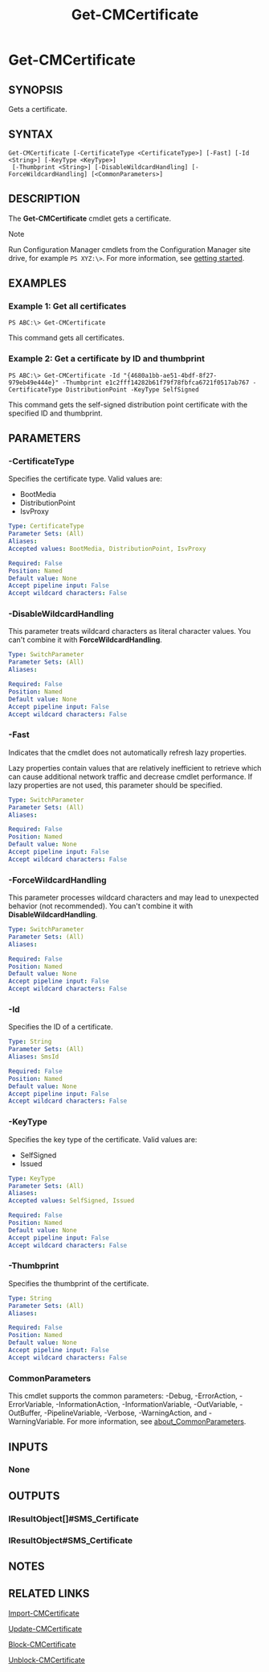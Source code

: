 ﻿---
description: Gets a certificate.
external help file: AdminUI.PS.dll-Help.xml
Module Name: ConfigurationManager
ms.date: 05/02/2019
schema: 2.0.0
title: Get-CMCertificate
---

# Get-CMCertificate

## SYNOPSIS
Gets a certificate.

## SYNTAX

```
Get-CMCertificate [-CertificateType <CertificateType>] [-Fast] [-Id <String>] [-KeyType <KeyType>]
 [-Thumbprint <String>] [-DisableWildcardHandling] [-ForceWildcardHandling] [<CommonParameters>]
```

## DESCRIPTION
The **Get-CMCertificate** cmdlet gets a certificate.

> [!NOTE]
> Run Configuration Manager cmdlets from the Configuration Manager site drive, for example `PS XYZ:\>`. For more information, see [getting started](/powershell/sccm/overview).

## EXAMPLES

### Example 1: Get all certificates
```
PS ABC:\> Get-CMCertificate
```

This command gets all certificates.

### Example 2: Get a certificate by ID and thumbprint
```
PS ABC:\> Get-CMCertificate -Id "{4680a1bb-ae51-4bdf-8f27-979eb49e444e}" -Thumbprint e1c2fff14282b61f79f78fbfca6721f0517ab767 -CertificateType DistributionPoint -KeyType SelfSigned
```

This command gets the self-signed distribution point certificate with the specified ID and thumbprint.

## PARAMETERS

### -CertificateType
Specifies the certificate type.
Valid values are:

- BootMedia
- DistributionPoint
- IsvProxy

```yaml
Type: CertificateType
Parameter Sets: (All)
Aliases:
Accepted values: BootMedia, DistributionPoint, IsvProxy

Required: False
Position: Named
Default value: None
Accept pipeline input: False
Accept wildcard characters: False
```

### -DisableWildcardHandling

This parameter treats wildcard characters as literal character values. You can't combine it with **ForceWildcardHandling**.

```yaml
Type: SwitchParameter
Parameter Sets: (All)
Aliases:

Required: False
Position: Named
Default value: None
Accept pipeline input: False
Accept wildcard characters: False
```

### -Fast
Indicates that the cmdlet does not automatically refresh lazy properties.

Lazy properties contain values that are relatively inefficient to retrieve which can cause additional network traffic and decrease cmdlet performance.
If lazy properties are not used, this parameter should be specified.

```yaml
Type: SwitchParameter
Parameter Sets: (All)
Aliases:

Required: False
Position: Named
Default value: None
Accept pipeline input: False
Accept wildcard characters: False
```

### -ForceWildcardHandling

This parameter processes wildcard characters and may lead to unexpected behavior (not recommended). You can't combine it with **DisableWildcardHandling**.

```yaml
Type: SwitchParameter
Parameter Sets: (All)
Aliases:

Required: False
Position: Named
Default value: None
Accept pipeline input: False
Accept wildcard characters: False
```

### -Id
Specifies the ID of a certificate.

```yaml
Type: String
Parameter Sets: (All)
Aliases: SmsId

Required: False
Position: Named
Default value: None
Accept pipeline input: False
Accept wildcard characters: False
```

### -KeyType
Specifies the key type of the certificate.
Valid values are:

- SelfSigned
- Issued

```yaml
Type: KeyType
Parameter Sets: (All)
Aliases:
Accepted values: SelfSigned, Issued

Required: False
Position: Named
Default value: None
Accept pipeline input: False
Accept wildcard characters: False
```

### -Thumbprint
Specifies the thumbprint of the certificate.

```yaml
Type: String
Parameter Sets: (All)
Aliases:

Required: False
Position: Named
Default value: None
Accept pipeline input: False
Accept wildcard characters: False
```

### CommonParameters
This cmdlet supports the common parameters: -Debug, -ErrorAction, -ErrorVariable, -InformationAction, -InformationVariable, -OutVariable, -OutBuffer, -PipelineVariable, -Verbose, -WarningAction, and -WarningVariable. For more information, see [about_CommonParameters](http://go.microsoft.com/fwlink/?LinkID=113216).

## INPUTS

### None

## OUTPUTS

### IResultObject[]#SMS_Certificate

### IResultObject#SMS_Certificate

## NOTES

## RELATED LINKS

[Import-CMCertificate](Import-CMCertificate.md)

[Update-CMCertificate](Update-CMCertificate.md)

[Block-CMCertificate](Block-CMCertificate.md)

[Unblock-CMCertificate](Unblock-CMCertificate.md)
